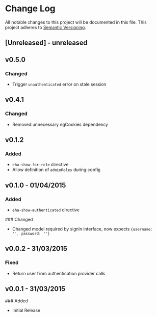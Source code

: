 # Change Log
All notable changes to this project will be documented in this file.
This project adheres to [Semantic Versioning](http://semver.org/).

## [Unreleased] - unreleased

## v0.5.0

### Changed
- Trigger `unauthenticated` error on stale session

## v0.4.1

### Changed
- Removed unnecessary  ngCookies dependency

## v0.1.2

### Added 
- `eha-show-for-role` directive
- Allow definition of `adminRoles` during config

## v0.1.0 - 01/04/2015

### Added
- `eha-show-authenticated` directive

### Changed
- Changed model required by signIn interface, now expects `{username: '', password: ''}`

## v0.0.2 - 31/03/2015

### Fixed
- Return user from authentication provider calls

## v0.0.1 - 31/03/2015

### Added
- Initial Release
